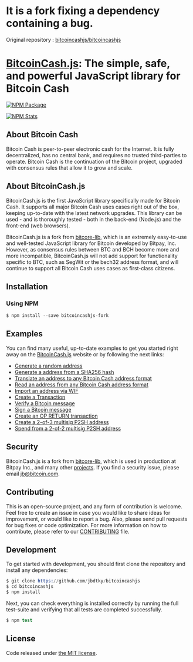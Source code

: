 # It is a fork fixing a dependency containing a bug.
Original repository : [bitcoincashjs/bitcoincashjs](https://github.com/bitcoincashjs/bitcoincashjs)

# [BitcoinCash.js](https://github.com/jbdtky/bitcoincashjs): The simple, safe, and powerful JavaScript library for Bitcoin Cash

[![NPM Package](https://img.shields.io/npm/v/bitcoincashjs-fork.svg?style=flat-square)](https://www.npmjs.org/package/bitcoincashjs-fork)

[![NPM Stats](https://nodei.co/npm/bitcoincashjs-fork.png?downloads=true)](https://nodei.co/npm/bitcoincashjs-fork/)

## About Bitcoin Cash

Bitcoin Cash is peer-to-peer electronic cash for the Internet. It is fully decentralized, has no central bank, and requires no trusted third-parties to operate. Bitcoin Cash is the continuation of the Bitcoin project, upgraded with consensus rules that allow it to grow and scale.

## About BitcoinCash.js

BitcoinCash.js is the first JavaScript library specifically made for Bitcoin Cash. It supports all major Bitcoin Cash uses cases right out of the box, keeping up-to-date with the latest network upgrades. This library can be used - and is thoroughly tested - both in the back-end (Node.js) and the front-end (web browsers).

BitcoinCash.js is a fork from [bitcore-lib](https://github.com/bitpay/bitcore-lib/), which is an extremely easy-to-use and well-tested JavaScript library for Bitcoin developed by Bitpay, Inc. However, as consensus rules between BTC and BCH become more and more incompatible, BitcoinCash.js will not add support for functionality specific to BTC, such as SegWit or the bech32 address format, and will continue to support all Bitcoin Cash uses cases as first-class citizens.

## Installation

### Using NPM

```s
$ npm install --save bitcoincashjs-fork
```

## Examples

You can find many useful, up-to-date examples to get you started right away on the [BitcoinCash.js](https://bitcoincashjs.github.io/#Examples) website or by following the next links:

* [Generate a random address](https://github.com/jbdtky/bitcoincashjs/blob/master/docs/examples.md#generate-a-random-address)
* [Generate a address from a SHA256 hash](https://github.com/jbdtky/bitcoincashjs/blob/master/docs/examples.md#generate-a-address-from-a-sha256-hash)
* [Translate an address to any Bitcoin Cash address format](https://github.com/jbdtky/bitcoincashjs/blob/master/docs/examples.md#translate-an-address-to-any-bitcoin-cash-address-format)
* [Read an address from any Bitcoin Cash address format](https://github.com/jbdtky/bitcoincashjs/blob/master/docs/examples.md#read-an-address-from-any-bitcoin-cash-address-format)
* [Import an address via WIF](https://github.com/jbdtky/bitcoincashjs/blob/master/docs/examples.md#import-an-address-via-wif)
* [Create a Transaction](https://github.com/jbdtky/bitcoincashjs/blob/master/docs/examples.md#create-a-transaction)
* [Verify a Bitcoin message](https://github.com/jbdtky/bitcoincashjs/blob/master/docs/examples.md#verify-a-bitcoin-message)
* [Sign a Bitcoin message](https://github.com/jbdtky/bitcoincashjs/blob/master/docs/examples.md#sign-a-bitcoin-message)
* [Create an OP RETURN transaction](https://github.com/jbdtky/bitcoincashjs/blob/master/docs/examples.md#create-an-op-return-transaction)
* [Create a 2-of-3 multisig P2SH address](https://github.com/jbdtky/bitcoincashjs/blob/master/docs/examples.md#create-a-2-of-3-multisig-p2sh-address)
* [Spend from a 2-of-2 multisig P2SH address](https://github.com/jbdtky/bitcoincashjs/blob/master/docs/examples.md#spend-from-a-2-of-2-multisig-p2sh-address)

## Security

BitcoinCash.js is a fork from [bitcore-lib](https://github.com/bitpay/bitcore-lib/), which is used in production at Bitpay Inc., and many other [projects](http://bitcore.io#projects). If you find a security issue, please email [jb@bitcoin.com](mailto:jb@bitcoin.com).

## Contributing

This is an open-source project, and any form of contribution is welcome. Feel free to create an issue in case you would like to share ideas for improvement, or would like to report a bug. Also, please send pull requests for bug fixes or code optimization. For more information on how to contribute, please refer to our [CONTRIBUTING](https://github.com/jbdtky/bitcoincashjs/blob/master/CONTRIBUTING.md) file.

## Development

To get started with development, you should first clone the repository and install any dependencies:

```s
$ git clone https://github.com/jbdtky/bitcoincashjs
$ cd bitcoincashjs
$ npm install
```
Next, you can check everything is installed correctly by running the full test-suite and verifying that all tests are completed successfully.

```s
$ npm test
```

## License

Code released under [the MIT license](https://github.com/jbdtky/bitcoincashjs/blob/master/LICENSE).
